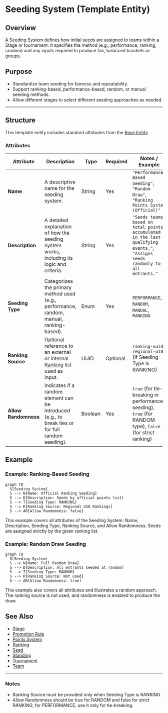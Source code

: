 # Seeding System (Template Entity)

## Overview

A Seeding System defines how initial seeds are assigned to teams within a Stage or tournament. It specifies the method (e.g., performance, ranking, random) and any inputs required to produce fair, balanced brackets or groups.

## Purpose

- Standardize team seeding for fairness and repeatability.
- Support ranking-based, performance-based, random, or manual seeding methods.
- Allow different stages to select different seeding approaches as needed.

---

## Structure

This template entity includes standard attributes from the [Base Entity](../../foundation/base_entity.md).

### Attributes

| Attribute            | Description                                                                                                      | Type    | Required | Notes / Example                                                                                                                        |
| -------------------- | ---------------------------------------------------------------------------------------------------------------- | ------- | -------- | -------------------------------------------------------------------------------------------------------------------------------------- |
| **Name**             | A descriptive name for the seeding system.                                                                       | String  | Yes      | `"Performance-Based Seeding"`, `"Random Draw"`, `"Ranking Points System (Official)"`                                                   |
| **Description**      | A detailed explanation of how the seeding system works, including its logic and criteria.                        | String  | Yes      | `"Seeds teams based on total points accumulated in the last 3 qualifying events."`, `"Assigns seeds randomly to all entrants."` |
| **Seeding Type**     | Categorizes the primary method used (e.g., performance, random, manual, ranking-based).                          | Enum    | Yes      | `PERFORMANCE`, `RANDOM`, `MANUAL`, `RANKING`                                                                                           |
| **Ranking Source**   | Optional reference to an external or internal [Ranking](../../ranking/ranking.md) list used as input. | UUID    | Optional | `ranking-uuid-regional-u18` (If Seeding Type is RANKING)                                                                               |
| **Allow Randomness** | Indicates if a random element can be introduced (e.g., to break ties or for full random seeding).                | Boolean | Yes      | `true` (for tie-breaking in performance seeding), `true` (for RANDOM type), `false` (for strict ranking)                               |

<!-- Relationships and detailed considerations omitted per documentation style. -->

## Example

### Example: Ranking-Based Seeding

```mermaid
graph TD
  S[Seeding System]
  S --> N[Name: Official Ranking Seeding]
  S --> D[Description: Seeds by official points list]
  S --> T[Seeding Type: RANKING]
  S --> R[Ranking Source: Regional U18 Rankings]
  S --> AR[Allow Randomness: false]
```

This example covers all attributes of the Seeding System: Name, Description, Seeding Type, Ranking Source, and Allow Randomness. Seeds are assigned strictly by the given ranking list.

### Example: Random Draw Seeding

```mermaid
graph TD
  S[Seeding System]
  S --> N[Name: Full Random Draw]
  S --> D[Description: All entrants seeded at random]
  S --> T[Seeding Type: RANDOM]
  S --> R[Ranking Source: Not used]
  S --> AR[Allow Randomness: true]
```

This example also covers all attributes and illustrates a random approach. The ranking source is not used, and randomness is enabled to produce the draw.

## See Also

- [Stage](../../discipline/stage/stage.md)
- [Promotion Rule](../../discipline/stage/promotion_rule.md)
- [Points System](../../discipline/stage/points_system.md)
- [Ranking](../../ranking/ranking.md)
- [Seed](../../team/seed.md)
- [Standing](../../standing/standing.md)
- [Tournament](../../tournament/tournament.md)
- [Team](../../team/team.md)

---

### Notes

- Ranking Source must be provided only when Seeding Type is RANKING.
- Allow Randomness should be true for RANDOM and false for strict RANKING; for PERFORMANCE, use it only for tie-breaking.
